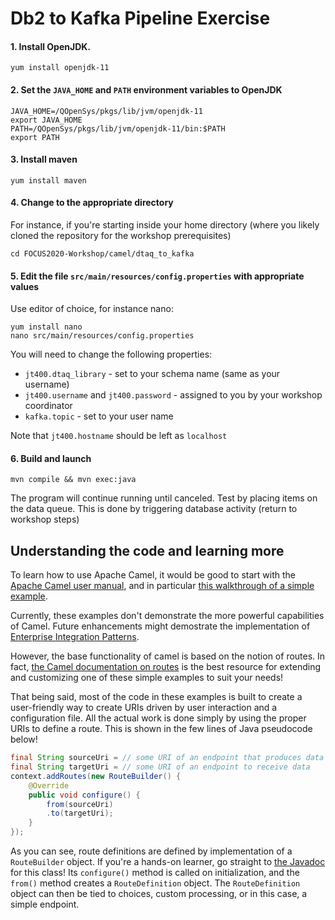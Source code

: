 # Db2 to Kafka Pipeline Exercise


#### 1. Install OpenJDK. 
```
yum install openjdk-11
```

#### 2. Set the `JAVA_HOME` and `PATH` environment variables to OpenJDK
```
JAVA_HOME=/QOpenSys/pkgs/lib/jvm/openjdk-11
export JAVA_HOME
PATH=/QOpenSys/pkgs/lib/jvm/openjdk-11/bin:$PATH
export PATH
```

#### 3. Install maven
```
yum install maven
```

#### 4. Change to the appropriate directory
For instance, if you're starting inside your home directory 
(where you likely cloned the repository for the workshop prerequisites)
```
cd FOCUS2020-Workshop/camel/dtaq_to_kafka
```

#### 5. Edit the file `src/main/resources/config.properties` with appropriate values
Use editor of choice, for instance nano:
```
yum install nano
nano src/main/resources/config.properties
```
You will need to change the following properties:
- `jt400.dtaq_library` - set to your schema name (same as your username)
- `jt400.username` and `jt400.password` - assigned to you by your workshop coordinator
- `kafka.topic` - set to your user name

Note that `jt400.hostname` should be left as `localhost`

#### 6. Build and launch
```
mvn compile && mvn exec:java
```
The program will continue running until canceled.
Test by placing items on the data queue. This is done by triggering database activity 
(return to workshop steps)


## Understanding the code and learning more

To learn how to use Apache Camel, it would be good to start with the
[Apache Camel user manual](https://camel.apache.org/manual/latest/index.html),
and in particular [this walkthrough of a simple example](https://camel.apache.org/manual/latest/walk-through-an-example.html).

Currently, these examples don't demonstrate the more powerful capabilities of Camel.
Future enhancements might demostrate the implementation of [Enterprise Integration Patterns](https://camel.apache.org/components/latest/eips/enterprise-integration-patterns.html).

However, the base functionality of camel is based on the notion of routes. In fact, [the Camel documentation on routes](https://camel.apache.org/manual/latest/routes.html)
is the best resource for extending and customizing one of these simple examples to suit your needs!

That being said, most of the code in these examples is built to create a user-friendly
way to create URIs driven by user interaction and a configuration file. 
All the actual work is done simply by using the proper URIs to define a route.
This is shown in the few lines of Java pseudocode below!

```java
final String sourceUri = // some URI of an endpoint that produces data
final String targetUri = // some URI of an endpoint to receive data
context.addRoutes(new RouteBuilder() {
    @Override
    public void configure() {
        from(sourceUri)
        .to(targetUri); 
    }
});
```
As you can see, route definitions are defined by implementation of a `RouteBuilder` object.
If you're a hands-on learner, go straight to [the Javadoc](https://www.javadoc.io/doc/org.apache.camel/camel-core/3.0.0-RC1/org/apache/camel/builder/RouteBuilder.html)
for this class! Its `configure()` method is called on initialization, and the `from()`
method creates a `RouteDefinition` object. The `RouteDefinition` object can then be tied
to choices, custom processing, or in this case, a simple endpoint.
